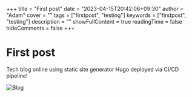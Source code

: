 +++
title = "First post"
date = "2023-04-15T20:42:06+09:30"
author = "Adam"
cover = ""
tags = ["firstpost", "testing"]
keywords = ["firstpost", "testing"]
description = ""
showFullContent = true
readingTime = false
hideComments = false
+++

# First post  
Tech blog online using static site generator Hugo deployed via CI/CD pipeline!
  
![Blog](https://addzey.dev/Blog-2023-04-15_235819.png)